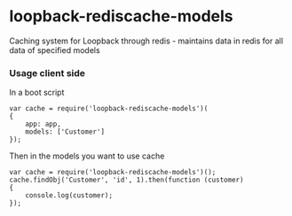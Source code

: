 # loopback-rediscache-models
Caching system for Loopback through redis - maintains data in redis for all data of specified models

### Usage client side

In a boot script
```
var cache = require('loopback-rediscache-models')(
{
    app: app,
    models: ['Customer']
});
```


Then in the models you want to use cache
```
var cache = require('loopback-rediscache-models')();
cache.findObj('Customer', 'id', 1).then(function (customer)
{
    console.log(customer);
});
```